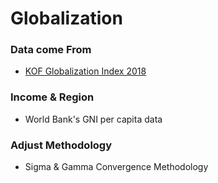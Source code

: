 # Globalization

### Data come From
- [KOF Globalization Index 2018](https://www.statista.com/statistics/268168/globalization-index-by-country/)

### Income & Region
- World Bank's GNI per capita data

### Adjust Methodology
- Sigma & Gamma Convergence Methodology
